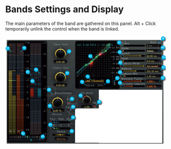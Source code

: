 # Bands Settings and Display

The main parameters of the band are gathered on this panel.
Alt + Click temporarily unlink the control when the band is linked.

![](include/Alchemist_03.png)
